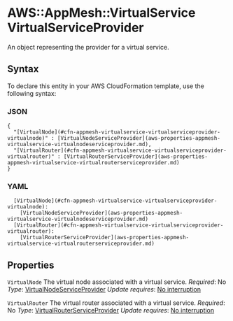 # AWS::AppMesh::VirtualService VirtualServiceProvider<a name="aws-properties-appmesh-virtualservice-virtualserviceprovider"></a>

An object representing the provider for a virtual service\.

## Syntax<a name="aws-properties-appmesh-virtualservice-virtualserviceprovider-syntax"></a>

To declare this entity in your AWS CloudFormation template, use the following syntax:

### JSON<a name="aws-properties-appmesh-virtualservice-virtualserviceprovider-syntax.json"></a>

```
{
  "[VirtualNode](#cfn-appmesh-virtualservice-virtualserviceprovider-virtualnode)" : [VirtualNodeServiceProvider](aws-properties-appmesh-virtualservice-virtualnodeserviceprovider.md),
  "[VirtualRouter](#cfn-appmesh-virtualservice-virtualserviceprovider-virtualrouter)" : [VirtualRouterServiceProvider](aws-properties-appmesh-virtualservice-virtualrouterserviceprovider.md)
}
```

### YAML<a name="aws-properties-appmesh-virtualservice-virtualserviceprovider-syntax.yaml"></a>

```
  [VirtualNode](#cfn-appmesh-virtualservice-virtualserviceprovider-virtualnode):
    [VirtualNodeServiceProvider](aws-properties-appmesh-virtualservice-virtualnodeserviceprovider.md)
  [VirtualRouter](#cfn-appmesh-virtualservice-virtualserviceprovider-virtualrouter):
    [VirtualRouterServiceProvider](aws-properties-appmesh-virtualservice-virtualrouterserviceprovider.md)
```

## Properties<a name="aws-properties-appmesh-virtualservice-virtualserviceprovider-properties"></a>

`VirtualNode`  <a name="cfn-appmesh-virtualservice-virtualserviceprovider-virtualnode"></a>
The virtual node associated with a virtual service\.
*Required*: No
*Type*: [VirtualNodeServiceProvider](aws-properties-appmesh-virtualservice-virtualnodeserviceprovider.md)
*Update requires*: [No interruption](https://docs.aws.amazon.com/AWSCloudFormation/latest/UserGuide/using-cfn-updating-stacks-update-behaviors.html#update-no-interrupt)

`VirtualRouter`  <a name="cfn-appmesh-virtualservice-virtualserviceprovider-virtualrouter"></a>
The virtual router associated with a virtual service\.
*Required*: No
*Type*: [VirtualRouterServiceProvider](aws-properties-appmesh-virtualservice-virtualrouterserviceprovider.md)
*Update requires*: [No interruption](https://docs.aws.amazon.com/AWSCloudFormation/latest/UserGuide/using-cfn-updating-stacks-update-behaviors.html#update-no-interrupt)
